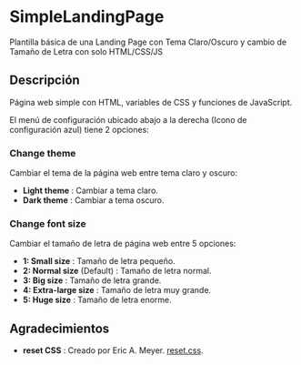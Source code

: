 # SimpleLandingPage
Plantilla básica de una Landing Page con Tema Claro/Oscuro y cambio de Tamaño de Letra con solo HTML/CSS/JS

## Descripción

Página web simple con HTML, variables de CSS y funciones de JavaScript.

El menú de configuración ubicado abajo a la derecha (Icono de configuración azul) tiene 2 opciones:

### Change theme

Cambiar el tema de la página web entre tema claro y oscuro:

- **Light theme** : Cambiar a tema claro.
- **Dark theme** : Cambiar a tema oscuro.

### Change font size

Cambiar el tamaño de letra de página web entre 5 opciones:

- **1: Small size** : Tamaño de letra pequeño.
- **2: Normal size** (Default) : Tamaño de letra normal.
- **3: Big size** : Tamaño de letra grande.
- **4: Extra-large size** : Tamaño de letra muy grande.
- **5: Huge size** : Tamaño de letra enorme.

## Agradecimientos

- **reset CSS** : Creado por Eric A. Meyer. [reset.css](https://meyerweb.com/eric/tools/css/reset/reset.css).
